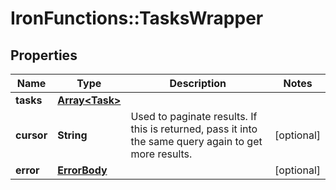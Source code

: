 # IronFunctions::TasksWrapper

## Properties
Name | Type | Description | Notes
------------ | ------------- | ------------- | -------------
**tasks** | [**Array&lt;Task&gt;**](Task.md) |  | 
**cursor** | **String** | Used to paginate results. If this is returned, pass it into the same query again to get more results. | [optional] 
**error** | [**ErrorBody**](ErrorBody.md) |  | [optional] 


